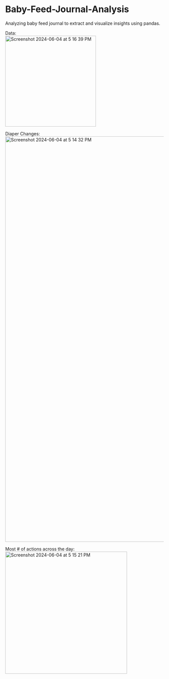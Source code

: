 # Baby-Feed-Journal-Analysis
Analyzing baby feed journal to extract and visualize insights using pandas.

Data: <br/>
<img width="288" alt="Screenshot 2024-06-04 at 5 16 39 PM" src="https://github.com/nidhi-tholar/Baby-Feed-Journal-Analysis/assets/91585538/5a1afef5-f7db-4282-ad2d-5fa5efcaf124">

Diaper Changes: <br/>
<img width="1285" alt="Screenshot 2024-06-04 at 5 14 32 PM" src="https://github.com/nidhi-tholar/Baby-Feed-Journal-Analysis/assets/91585538/a56f15ee-b9e9-4e1b-89d2-3166c8303613">

Most # of actions across the day: <br/>
<img width="387" alt="Screenshot 2024-06-04 at 5 15 21 PM" src="https://github.com/nidhi-tholar/Baby-Feed-Journal-Analysis/assets/91585538/ed280602-a017-4862-ba42-f998d2577ce8">

